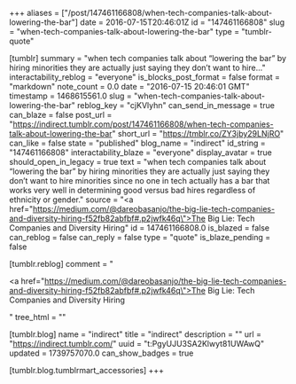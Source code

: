 +++
aliases = ["/post/147461166808/when-tech-companies-talk-about-lowering-the-bar"]
date = 2016-07-15T20:46:01Z
id = "147461166808"
slug = "when-tech-companies-talk-about-lowering-the-bar"
type = "tumblr-quote"

[tumblr]
summary = "when tech companies talk about “lowering the bar” by hiring minorities they are actually just saying they don’t want to hire..."
interactability_reblog = "everyone"
is_blocks_post_format = false
format = "markdown"
note_count = 0.0
date = "2016-07-15 20:46:01 GMT"
timestamp = 1468615561.0
slug = "when-tech-companies-talk-about-lowering-the-bar"
reblog_key = "cjKVlyhn"
can_send_in_message = true
can_blaze = false
post_url = "https://indirect.tumblr.com/post/147461166808/when-tech-companies-talk-about-lowering-the-bar"
short_url = "https://tmblr.co/ZY3jby29LNjRO"
can_like = false
state = "published"
blog_name = "indirect"
id_string = "147461166808"
interactability_blaze = "everyone"
display_avatar = true
should_open_in_legacy = true
text = "when tech companies talk about “lowering the bar” by hiring minorities they are actually just saying they don’t want to hire minorities since no one in tech actually has a bar that works very well in determining good versus bad hires regardless of ethnicity or gender."
source = "<a href=\"https://medium.com/@dareobasanjo/the-big-lie-tech-companies-and-diversity-hiring-f52fb82abfbf#.p2jwfk46q\">The Big Lie: Tech Companies and Diversity Hiring</a>"
id = 147461166808.0
is_blazed = false
can_reblog = false
can_reply = false
type = "quote"
is_blaze_pending = false

[tumblr.reblog]
comment = "<p><a href=\"https://medium.com/@dareobasanjo/the-big-lie-tech-companies-and-diversity-hiring-f52fb82abfbf#.p2jwfk46q\">The Big Lie: Tech Companies and Diversity Hiring</a></p>"
tree_html = ""

[tumblr.blog]
name = "indirect"
title = "indirect"
description = ""
url = "https://indirect.tumblr.com/"
uuid = "t:PgyUJU3SA2Klwyt81UWAwQ"
updated = 1739757070.0
can_show_badges = true

[tumblr.blog.tumblrmart_accessories]
+++
